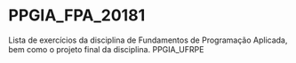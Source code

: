 # PPGIA_FPA_20181
Lista de exercícios da disciplina de Fundamentos de Programação Aplicada, bem como o projeto final da disciplina. PPGIA_UFRPE
